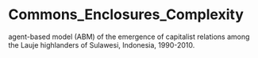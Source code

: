 # Commons_Enclosures_Complexity
agent-based model (ABM) of the emergence of capitalist relations among the Lauje highlanders of Sulawesi, Indonesia, 1990-2010. 
